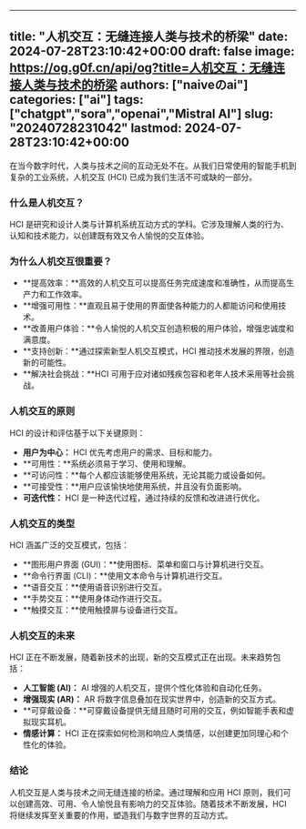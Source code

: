 
---
title: "人机交互：无缝连接人类与技术的桥梁"
date: 2024-07-28T23:10:42+00:00
draft: false
image: https://og.g0f.cn/api/og?title=人机交互：无缝连接人类与技术的桥梁
authors: ["naiveのai"]
categories: ["ai"]
tags: ["chatgpt","sora","openai","Mistral AI"]
slug: "20240728231042"
lastmod: 2024-07-28T23:10:42+00:00
---
在当今数字时代，人类与技术之间的互动无处不在。从我们日常使用的智能手机到复杂的工业系统，人机交互 (HCI) 已成为我们生活不可或缺的一部分。

### 什么是人机交互？

HCI 是研究和设计人类与计算机系统互动方式的学科。它涉及理解人类的行为、认知和技术能力，以创建既有效又令人愉悦的交互体验。

### 为什么人机交互很重要？

* **提高效率：**高效的人机交互可以提高任务完成速度和准确性，从而提高生产力和工作效率。
* **增强可用性：**直观且易于使用的界面使各种能力的人都能访问和使用技术。
* **改善用户体验：**令人愉悦的人机交互创造积极的用户体验，增强忠诚度和满意度。
* **支持创新：**通过探索新型人机交互模式，HCI 推动技术发展的界限，创造新的可能性。
* **解决社会挑战：**HCI 可用于应对诸如残疾包容和老年人技术采用等社会挑战。

### 人机交互的原则

HCI 的设计和评估基于以下关键原则：

* **用户为中心：** HCI 优先考虑用户的需求、目标和能力。
* **可用性：**系统必须易于学习、使用和理解。
* **可访问性：**每个人都应该能够使用系统，无论其能力或设备如何。
* **可接受性：**用户应该愉快地使用系统，并且没有负面影响。
* **可迭代性：** HCI 是一种迭代过程，通过持续的反馈和改进进行优化。

### 人机交互的类型

HCI 涵盖广泛的交互模式，包括：

* **图形用户界面 (GUI)：**使用图标、菜单和窗口与计算机进行交互。
* **命令行界面 (CLI)：**使用文本命令与计算机进行交互。
* **语音交互：**使用语音识别进行交互。
* **手势交互：**使用身体动作进行交互。
* **触摸交互：**使用触摸屏与设备进行交互。

### 人机交互的未来

HCI 正在不断发展，随着新技术的出现，新的交互模式正在出现。未来趋势包括：

* **人工智能 (AI)：** AI 增强的人机交互，提供个性化体验和自动化任务。
* **增强现实 (AR)：** AR 将数字信息叠加在现实世界中，创造新的交互方式。
* **可穿戴设备：**可穿戴设备提供无缝且随时可用的交互，例如智能手表和虚拟现实耳机。
* **情感计算：** HCI 正在探索如何检测和响应人类情感，以创建更加同理心和个性化的体验。

### 结论

人机交互是人类与技术之间无缝连接的桥梁。通过理解和应用 HCI 原则，我们可以创建高效、可用、令人愉悦且有影响力的交互体验。随着技术不断发展，HCI 将继续发挥至关重要的作用，塑造我们与数字世界的互动方式。